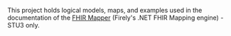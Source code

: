 This project holds logical models, maps, and examples used in the documentation of the [FHIR Mapper](http://docs.simplifier.net/mappingengine/index.html) (Firely's .NET FHIR Mapping engine) - STU3 only.
